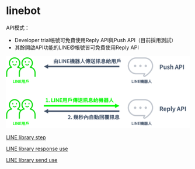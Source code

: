 # linebot

API模式：
* Developer trial帳號可免費使用Reply API與Push API（目前採用測試）
* 其餘開啟API功能的LINE@帳號皆可免費使用Reply API

![LINE Developers](https://github.com/TitanLi/linebot/blob/master/d7bdff20.png)

[LINE library step](https://github.com/TitanLi/linebot/blob/master/library.md)

[LINE library response use](https://github.com/TitanLi/linebot/blob/master/response.md)

[LINE library send use](https://github.com/TitanLi/linebot/blob/master/send.md)